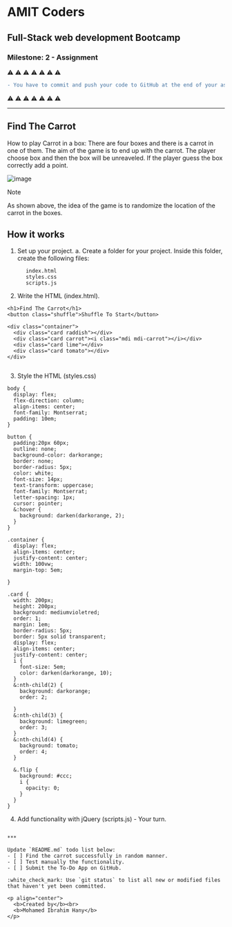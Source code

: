 # AMIT Coders
## Full-Stack web development Bootcamp
### Milestone: 2 - Assignment


:warning: :warning: :warning: :warning: :warning: :warning: :warning:
```diff
- You have to commit and push your code to GitHub at the end of your assignment.
```
:warning: :warning: :warning: :warning: :warning: :warning: :warning:
***
## Find The Carrot

How to play Carrot in a box: There are four boxes and there is a carrot in one of them. The aim of the game is to end up with the carrot. The player choose box and then the box will be unreaveled. If the player guess the box correctly add a point.

![image](https://github.com/AMIT-Coders/JavaScript-and-Interactive-Web-assignment/assets/60690890/606541c7-ce9e-4ee4-9910-f9d75e73ddc1)

> [!NOTE]  
> As shown above, the idea of the game is to randomize the location of the carrot in the boxes.


## How it works 
1. Set up your project.
  a. Create a folder for your project. Inside this folder, create the following files:
```
      index.html  
      styles.css  
      scripts.js
```
2. Write the HTML (index.html).
```
<h1>Find The Carrot</h1>
<button class="shuffle">Shuffle To Start</button>

<div class="container">
  <div class="card raddish"></div>
  <div class="card carrot"><i class="mdi mdi-carrot"></i></div>
  <div class="card lime"></div>
  <div class="card tomato"></div>
</div>


```
3. Style the HTML (styles.css)
```
body {
  display: flex;
  flex-direction: column;
  align-items: center;
  font-family: Montserrat;
  padding: 10em;
}

button {
  padding:20px 60px;
  outline: none;
  background-color: darkorange;
  border: none;
  border-radius: 5px;
  color: white;
  font-size: 14px;
  text-transform: uppercase;
  font-family: Montserrat;
  letter-spacing: 1px;
  cursor: pointer;
  &:hover {
    background: darken(darkorange, 2);
  }
}

.container {
  display: flex;
  align-items: center;
  justify-content: center;
  width: 100vw;
  margin-top: 5em;
 
}

.card {
  width: 200px;
  height: 200px;
  background: mediumvioletred;
  order: 1;
  margin: 1em;
  border-radius: 5px;
  border: 5px solid transparent;
  display: flex;
  align-items: center;
  justify-content: center;
  i {
    font-size: 5em;
    color: darken(darkorange, 10);
  }
  &:nth-child(2) {
    background: darkorange;
    order: 2;

  }
  &:nth-child(3) {
    background: limegreen;
    order: 3;
  }
  &:nth-child(4) {
    background: tomato;
    order: 4;
  }

  &.flip {
    background: #ccc;
    i {
      opacity: 0;
    }
  }
}

```
4. Add functionality with jQuery (scripts.js) - Your turn.

```

***

Update `README.md` todo list below:
- [ ] Find the carrot successfully in random manner.
- [ ] Test manually the functionality.
- [ ] Submit the To-Do App on GitHub.

:white_check_mark: Use `git status` to list all new or modified files that haven't yet been committed.

<p align="center">
  <b>Created by</b><br>
  <b>Mohamed Ibrahim Hany</b>
</p>
